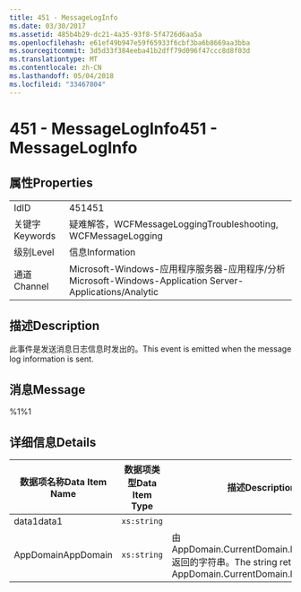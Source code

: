 ```yaml
---
title: 451 - MessageLogInfo
ms.date: 03/30/2017
ms.assetid: 485b4b29-dc21-4a35-93f8-5f4726d6aa5a
ms.openlocfilehash: e61ef49b947e59f65933f6cbf3ba6b8669aa3bba
ms.sourcegitcommit: 3d5d33f384eeba41b2dff79d096f47ccc8d8f03d
ms.translationtype: MT
ms.contentlocale: zh-CN
ms.lasthandoff: 05/04/2018
ms.locfileid: "33467804"
---
```

# <a name="451---messageloginfo"></a><span data-ttu-id="d65b0-102">451 - MessageLogInfo</span><span class="sxs-lookup"><span data-stu-id="d65b0-102">451 - MessageLogInfo</span></span>
## <a name="properties"></a><span data-ttu-id="d65b0-103">属性</span><span class="sxs-lookup"><span data-stu-id="d65b0-103">Properties</span></span>  
  
|||  
|-|-|  
|<span data-ttu-id="d65b0-104">Id</span><span class="sxs-lookup"><span data-stu-id="d65b0-104">ID</span></span>|<span data-ttu-id="d65b0-105">451</span><span class="sxs-lookup"><span data-stu-id="d65b0-105">451</span></span>|  
|<span data-ttu-id="d65b0-106">关键字</span><span class="sxs-lookup"><span data-stu-id="d65b0-106">Keywords</span></span>|<span data-ttu-id="d65b0-107">疑难解答，WCFMessageLogging</span><span class="sxs-lookup"><span data-stu-id="d65b0-107">Troubleshooting, WCFMessageLogging</span></span>|  
|<span data-ttu-id="d65b0-108">级别</span><span class="sxs-lookup"><span data-stu-id="d65b0-108">Level</span></span>|<span data-ttu-id="d65b0-109">信息</span><span class="sxs-lookup"><span data-stu-id="d65b0-109">Information</span></span>|  
|<span data-ttu-id="d65b0-110">通道</span><span class="sxs-lookup"><span data-stu-id="d65b0-110">Channel</span></span>|<span data-ttu-id="d65b0-111">Microsoft-Windows-应用程序服务器-应用程序/分析</span><span class="sxs-lookup"><span data-stu-id="d65b0-111">Microsoft-Windows-Application Server-Applications/Analytic</span></span>|  
  
## <a name="description"></a><span data-ttu-id="d65b0-112">描述</span><span class="sxs-lookup"><span data-stu-id="d65b0-112">Description</span></span>  
 <span data-ttu-id="d65b0-113">此事件是发送消息日志信息时发出的。</span><span class="sxs-lookup"><span data-stu-id="d65b0-113">This event is emitted when the message log information is sent.</span></span>  
  
## <a name="message"></a><span data-ttu-id="d65b0-114">消息</span><span class="sxs-lookup"><span data-stu-id="d65b0-114">Message</span></span>  
 <span data-ttu-id="d65b0-115">%1</span><span class="sxs-lookup"><span data-stu-id="d65b0-115">%1</span></span>  
  
## <a name="details"></a><span data-ttu-id="d65b0-116">详细信息</span><span class="sxs-lookup"><span data-stu-id="d65b0-116">Details</span></span>  
  
|<span data-ttu-id="d65b0-117">数据项名称</span><span class="sxs-lookup"><span data-stu-id="d65b0-117">Data Item Name</span></span>|<span data-ttu-id="d65b0-118">数据项类型</span><span class="sxs-lookup"><span data-stu-id="d65b0-118">Data Item Type</span></span>|<span data-ttu-id="d65b0-119">描述</span><span class="sxs-lookup"><span data-stu-id="d65b0-119">Description</span></span>|  
|--------------------|--------------------|-----------------|  
|<span data-ttu-id="d65b0-120">data1</span><span class="sxs-lookup"><span data-stu-id="d65b0-120">data1</span></span>|`xs:string`||  
|<span data-ttu-id="d65b0-121">AppDomain</span><span class="sxs-lookup"><span data-stu-id="d65b0-121">AppDomain</span></span>|`xs:string`|<span data-ttu-id="d65b0-122">由 AppDomain.CurrentDomain.FriendlyName 返回的字符串。</span><span class="sxs-lookup"><span data-stu-id="d65b0-122">The string returned by AppDomain.CurrentDomain.FriendlyName.</span></span>|
